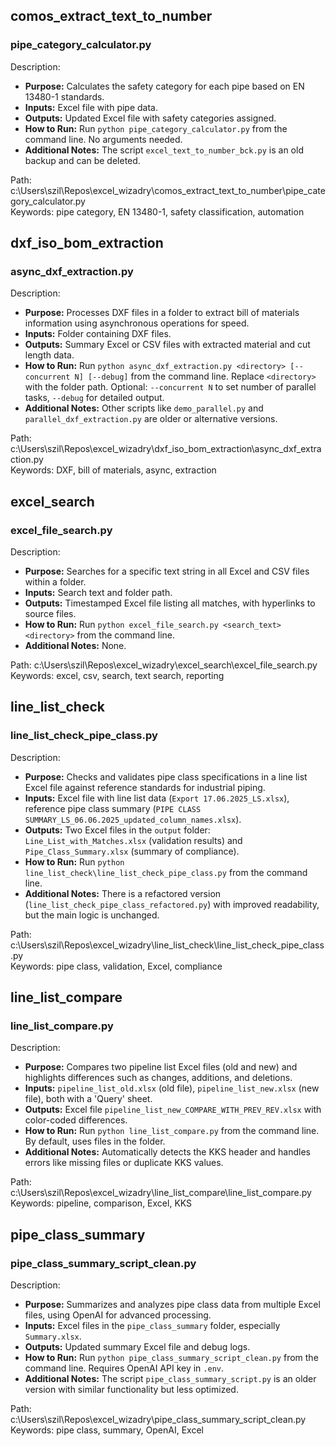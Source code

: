 ## comos_extract_text_to_number
### pipe_category_calculator.py
Description:
- **Purpose:** Calculates the safety category for each pipe based on EN 13480-1 standards.
- **Inputs:** Excel file with pipe data.
- **Outputs:** Updated Excel file with safety categories assigned.
- **How to Run:** Run `python pipe_category_calculator.py` from the command line. No arguments needed.
- **Additional Notes:** The script `excel_text_to_number_bck.py` is an old backup and can be deleted.

Path: c:\Users\szil\Repos\excel_wizadry\comos_extract_text_to_number\pipe_category_calculator.py  
Keywords: pipe category, EN 13480-1, safety classification, automation

## dxf_iso_bom_extraction
### async_dxf_extraction.py
Description:
- **Purpose:** Processes DXF files in a folder to extract bill of materials information using asynchronous operations for speed.
- **Inputs:** Folder containing DXF files.
- **Outputs:** Summary Excel or CSV files with extracted material and cut length data.
- **How to Run:** Run `python async_dxf_extraction.py <directory> [--concurrent N] [--debug]` from the command line. Replace `<directory>` with the folder path. Optional: `--concurrent N` to set number of parallel tasks, `--debug` for detailed output.
- **Additional Notes:** Other scripts like `demo_parallel.py` and `parallel_dxf_extraction.py` are older or alternative versions.

Path: c:\Users\szil\Repos\excel_wizadry\dxf_iso_bom_extraction\async_dxf_extraction.py  
Keywords: DXF, bill of materials, async, extraction

## excel_search
### excel_file_search.py
Description:
- **Purpose:** Searches for a specific text string in all Excel and CSV files within a folder.
- **Inputs:** Search text and folder path.
- **Outputs:** Timestamped Excel file listing all matches, with hyperlinks to source files.
- **How to Run:** Run `python excel_file_search.py <search_text> <directory>` from the command line.
- **Additional Notes:** None.

Path: c:\Users\szil\Repos\excel_wizadry\excel_search\excel_file_search.py  
Keywords: excel, csv, search, text search, reporting

## line_list_check
### line_list_check_pipe_class.py
Description:
- **Purpose:** Checks and validates pipe class specifications in a line list Excel file against reference standards for industrial piping.
- **Inputs:** Excel file with line list data (`Export 17.06.2025_LS.xlsx`), reference pipe class summary (`PIPE CLASS SUMMARY_LS_06.06.2025_updated_column_names.xlsx`).
- **Outputs:** Two Excel files in the `output` folder: `Line_List_with_Matches.xlsx` (validation results) and `Pipe_Class_Summary.xlsx` (summary of compliance).
- **How to Run:** Run `python line_list_check\line_list_check_pipe_class.py` from the command line.
- **Additional Notes:** There is a refactored version (`line_list_check_pipe_class_refactored.py`) with improved readability, but the main logic is unchanged.

Path: c:\Users\szil\Repos\excel_wizadry\line_list_check\line_list_check_pipe_class.py  
Keywords: pipe class, validation, Excel, compliance

## line_list_compare
### line_list_compare.py
Description:
- **Purpose:** Compares two pipeline list Excel files (old and new) and highlights differences such as changes, additions, and deletions.
- **Inputs:** `pipeline_list_old.xlsx` (old file), `pipeline_list_new.xlsx` (new file), both with a 'Query' sheet.
- **Outputs:** Excel file `pipeline_list_new_COMPARE_WITH_PREV_REV.xlsx` with color-coded differences.
- **How to Run:** Run `python line_list_compare.py` from the command line. By default, uses files in the folder.
- **Additional Notes:** Automatically detects the KKS header and handles errors like missing files or duplicate KKS values.

Path: c:\Users\szil\Repos\excel_wizadry\line_list_compare\line_list_compare.py  
Keywords: pipeline, comparison, Excel, KKS

## pipe_class_summary
### pipe_class_summary_script_clean.py
Description:
- **Purpose:** Summarizes and analyzes pipe class data from multiple Excel files, using OpenAI for advanced processing.
- **Inputs:** Excel files in the `pipe_class_summary` folder, especially `Summary.xlsx`.
- **Outputs:** Updated summary Excel file and debug logs.
- **How to Run:** Run `python pipe_class_summary_script_clean.py` from the command line. Requires OpenAI API key in `.env`.
- **Additional Notes:** The script `pipe_class_summary_script.py` is an older version with similar functionality but less optimized.

Path: c:\Users\szil\Repos\excel_wizadry\pipe_class_summary_script_clean.py  
Keywords: pipe class, summary, OpenAI, Excel